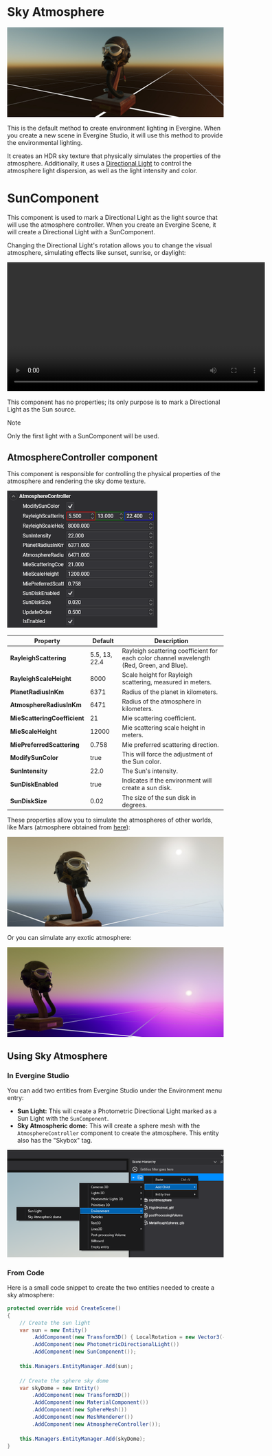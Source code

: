 # Sky Atmosphere

![Environment Manager](images/sky_atmosphere.jpg)

This is the default method to create environment lighting in Evergine. When you create a new scene in Evergine Studio, it will use this method to provide the environmental lighting.

It creates an HDR sky texture that physically simulates the properties of the atmosphere. Additionally, it uses a [Directional Light](../lights.md#directional-lights--photometric-directional-light) to control the atmosphere light dispersion, as well as the light intensity and color.

# SunComponent

This component is used to mark a Directional Light as the light source that will use the atmosphere controller. When you create an Evergine Scene, it will create a Directional Light with a SunComponent.

Changing the Directional Light's rotation allows you to change the visual atmosphere, simulating effects like sunset, sunrise, or daylight:

<video width="600" autoplay loop><source src="images/sky_atmosphere.mp4" type="video/mp4"></video>

This component has no properties; its only purpose is to mark a Directional Light as the Sun source.

> [!NOTE]
> Only the first light with a SunComponent will be used.

## AtmosphereController component

This component is responsible for controlling the physical properties of the atmosphere and rendering the sky dome texture.

![AtmosphereController](images/atmosphere_controller.png)

| Property | Default | Description |
| --- | --- | --- |
| **RayleighScattering** | 5.5, 13, 22.4 | Rayleigh scattering coefficient for each color channel wavelength (Red, Green, and Blue). |
| **RayleighScaleHeight** | 8000 | Scale height for Rayleigh scattering, measured in meters. |
| **PlanetRadiusInKm** | 6371 | Radius of the planet in kilometers. |
| **AtmosphereRadiusInKm** | 6471 | Radius of the atmosphere in kilometers. |
| **MieScatteringCoefficient** | 21 | Mie scattering coefficient. |
| **MieScaleHeight** | 12000 | Mie scattering scale height in meters. |
| **MiePreferredScattering** | 0.758 | Mie preferred scattering direction. |
| **ModifySunColor** | true | This will force the adjustment of the Sun color. |
| **SunIntensity** | 22.0 | The Sun's intensity. |
| **SunDiskEnabled** | true | Indicates if the environment will create a sun disk. |
| **SunDiskSize** | 0.02 | The size of the sun disk in degrees. |

These properties allow you to simulate the atmospheres of other worlds, like Mars (atmosphere obtained from [here](https://argos.vu/wp-content/uploads/2021/06/18591764.pdf)):

![Mars](images/sky_mars.jpg)

Or you can simulate any exotic atmosphere:

![Alien](images/sky_alien.jpg)

## Using Sky Atmosphere

### In Evergine Studio

You can add two entities from Evergine Studio under the Environment menu entry:
- **Sun Light:** This will create a Photometric Directional Light marked as a Sun Light with the `SunComponent`.
- **Sky Atmospheric dome:** This will create a sphere mesh with the `AtmosphereController` component to create the atmosphere. This entity also has the "Skybox" tag.

![Sky Evergine Studio](images/sky_everginestudio.png)

### From Code

Here is a small code snippet to create the two entities needed to create a sky atmosphere:

```csharp
protected override void CreateScene()
{
    // Create the sun light
    var sun = new Entity()
        .AddComponent(new Transform3D() { LocalRotation = new Vector3(-2, 0, 0) }) // Add some rotation to the light...
        .AddComponent(new PhotometricDirectionalLight())
        .AddComponent(new SunComponent());

    this.Managers.EntityManager.Add(sun);

    // Create the sphere sky dome
    var skyDome = new Entity()
        .AddComponent(new Transform3D())
        .AddComponent(new MaterialComponent())
        .AddComponent(new SphereMesh())
        .AddComponent(new MeshRenderer())
        .AddComponent(new AtmosphereController());

    this.Managers.EntityManager.Add(skyDome);
}
```
